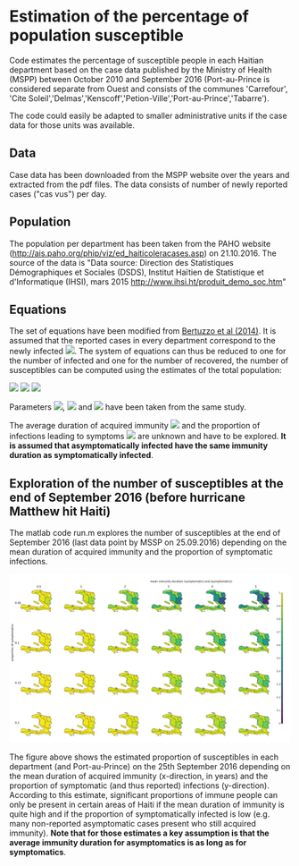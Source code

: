 # Estimation of the percentage of population susceptible

Code estimates the percentage of susceptible people in each Haitian department based on the case data published by the Ministry of Health (MSPP) between October 2010 and September 2016 (Port-au-Prince is considered separate from Ouest and consists of the communes 'Carrefour', 'Cite Soleil','Delmas','Kenscoff','Petion-Ville','Port-au-Prince','Tabarre').

The code could easily be adapted to smaller administrative units if the case data for those units was available.

## Data
Case data has been downloaded from the MSPP website over the years and extracted from the pdf files. The data consists of number of newly reported cases ("cas vus") per day.

## Population
The population per department has been taken from the PAHO website (http://ais.paho.org/phip/viz/ed_haiticoleracases.asp) on 21.10.2016. The source of the data is "Data source: Direction des Statistiques Démographiques et Sociales (DSDS), Institut Haïtien de Statistique et d'Informatique (IHSI), mars 2015 http://www.ihsi.ht/produit_demo_soc.htm"

## Equations

The set of equations have been modified from [Bertuzzo et al (2014)](http://link.springer.com/article/10.1007/s00477-014-0906-3). It is assumed that the reported cases in every department correspond to the newly infected <img src="http://latex.codecogs.com/svg.latex?\frac{dC}{dt}" border="0"/>. The system of equations can thus be reduced to one for the number of infected and one for the number of recovered, the number of susceptibles can be computed using the estimates of the total population:

<img src="http://latex.codecogs.com/svg.latex?\frac{dR}{dt}=-(\rho+\mu)R+\gamma\,I+\frac{(1-\sigma)}{\sigma}\frac{dC}{dt}" border="0"/>

<img src="http://latex.codecogs.com/svg.latex?\frac{dI}{dt}=\frac{dC}{dt}-(\gamma+\mu+\alpha)\,I" border="0"/>

<img src="http://latex.codecogs.com/svg.latex?S=H-R-I" border="0"/>

Parameters <img src="http://latex.codecogs.com/svg.latex?\gamma" border="0"/>, <img src="http://latex.codecogs.com/svg.latex?\mu" border="0"/> and <img src="http://latex.codecogs.com/svg.latex?\alpha" border="0"/> have been taken from the same study.

The average duration of acquired immunity <img src="http://latex.codecogs.com/svg.latex?1/\rho" border="0"/> and the proportion of infections leading to symptoms <img src="http://latex.codecogs.com/svg.latex?\sigma" border="0"/> are unknown and have to be explored. **It is assumed that asymptomatically infected have the same immunity duration as symptomatically infected**.

## Exploration of the number of susceptibles at the end of September 2016 (before hurricane Matthew hit Haiti)

The matlab code run.m explores the number of susceptibles at the end of September 2016 (last data point by MSSP on 25.09.2016) depending on the mean duration of acquired immunity and the proportion of symptomatic infections.

![alt text](result.png)

The figure above shows the estimated proportion of susceptibles in each department (and Port-au-Prince) on the 25th September 2016 depending on the mean duration of acquired immunity (x-direction, in years) and the proportion of symptomatic (and thus reported) infections (y-direction). According to this estimate, significant proportions of immune people can only be present in certain areas of Haiti if the mean duration of immunity is quite high and if the proportion of symptomatically infected is low (e.g. many non-reported asymptomatic cases present who still acquired immunity). **Note that for those estimates a key assumption is that the average immunity duration for asymptomatics is as long as for symptomatics**.